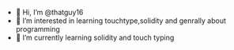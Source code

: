 - 👋 Hi, I’m @thatguy16
- 👀 I’m interested in learning touchtype,solidity and genrally about programming
- 🌱 I’m currently learning solidity and touch typing

<!---
thatguy16/thatguy16 is a ✨ special ✨ repository because its `README.md` (this file) appears on your GitHub profile.
You can click the Preview link to take a look at your changes.
--->
